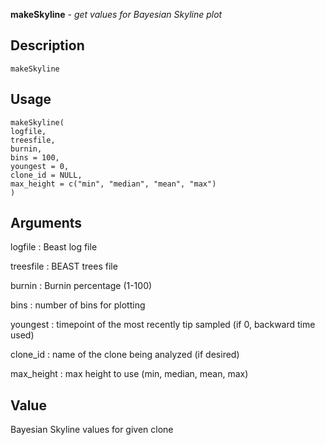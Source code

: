 **makeSkyline** - *get values for Bayesian Skyline plot*

Description
--------------------

`makeSkyline`


Usage
--------------------
```
makeSkyline(
logfile,
treesfile,
burnin,
bins = 100,
youngest = 0,
clone_id = NULL,
max_height = c("min", "median", "mean", "max")
)
```

Arguments
-------------------

logfile
:   Beast log file

treesfile
:   BEAST trees file

burnin
:   Burnin percentage (1-100)

bins
:   number of bins for plotting

youngest
:   timepoint of the most recently tip sampled (if 0, backward time used)

clone_id
:   name of the clone being analyzed (if desired)

max_height
:   max height to use (min, median, mean, max)




Value
-------------------

Bayesian Skyline values for given clone









